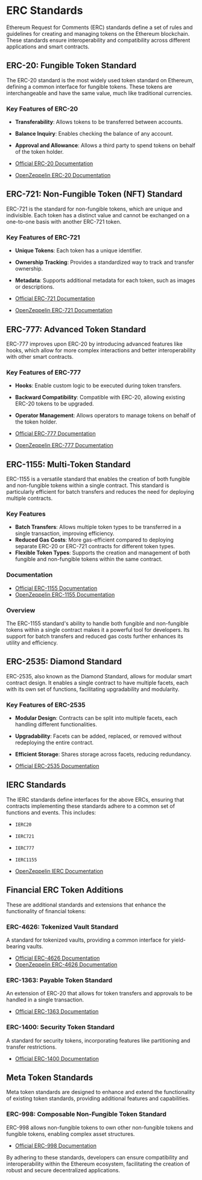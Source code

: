 # ERC Standards

Ethereum Request for Comments (ERC) standards define a set of rules and guidelines for creating and managing tokens on the Ethereum blockchain. These standards ensure interoperability and compatibility across different applications and smart contracts.

## ERC-20: Fungible Token Standard

The ERC-20 standard is the most widely used token standard on Ethereum, defining a common interface for fungible tokens. These tokens are interchangeable and have the same value, much like traditional currencies.

### Key Features of ERC-20

- **Transferability**: Allows tokens to be transferred between accounts.
- **Balance Inquiry**: Enables checking the balance of any account.
- **Approval and Allowance**: Allows a third party to spend tokens on behalf of the token holder.

- [Official ERC-20 Documentation](https://eips.ethereum.org/EIPS/eip-20)
- [OpenZeppelin ERC-20 Documentation](https://docs.openzeppelin.com/contracts/4.x/erc20)

## ERC-721: Non-Fungible Token (NFT) Standard

ERC-721 is the standard for non-fungible tokens, which are unique and indivisible. Each token has a distinct value and cannot be exchanged on a one-to-one basis with another ERC-721 token.

### Key Features of ERC-721

- **Unique Tokens**: Each token has a unique identifier.
- **Ownership Tracking**: Provides a standardized way to track and transfer ownership.
- **Metadata**: Supports additional metadata for each token, such as images or descriptions.

- [Official ERC-721 Documentation](https://eips.ethereum.org/EIPS/eip-721)
- [OpenZeppelin ERC-721 Documentation](https://docs.openzeppelin.com/contracts/4.x/erc721)

## ERC-777: Advanced Token Standard

ERC-777 improves upon ERC-20 by introducing advanced features like hooks, which allow for more complex interactions and better interoperability with other smart contracts.

### Key Features of ERC-777

- **Hooks**: Enable custom logic to be executed during token transfers.
- **Backward Compatibility**: Compatible with ERC-20, allowing existing ERC-20 tokens to be upgraded.
- **Operator Management**: Allows operators to manage tokens on behalf of the token holder.

- [Official ERC-777 Documentation](https://eips.ethereum.org/EIPS/eip-777)
- [OpenZeppelin ERC-777 Documentation](https://docs.openzeppelin.com/contracts/4.x/erc777)

## ERC-1155: Multi-Token Standard

ERC-1155 is a versatile standard that enables the creation of both fungible and non-fungible tokens within a single contract. This standard is particularly efficient for batch transfers and reduces the need for deploying multiple contracts.

### Key Features

- **Batch Transfers**: Allows multiple token types to be transferred in a single transaction, improving efficiency.
- **Reduced Gas Costs**: More gas-efficient compared to deploying separate ERC-20 or ERC-721 contracts for different token types.
- **Flexible Token Types**: Supports the creation and management of both fungible and non-fungible tokens within the same contract.

### Documentation

- [Official ERC-1155 Documentation](https://eips.ethereum.org/EIPS/eip-1155)
- [OpenZeppelin ERC-1155 Documentation](https://docs.openzeppelin.com/contracts/4.x/erc1155)

### Overview

The ERC-1155 standard's ability to handle both fungible and non-fungible tokens within a single contract makes it a powerful tool for developers. Its support for batch transfers and reduced gas costs further enhances its utility and efficiency.

## ERC-2535: Diamond Standard

ERC-2535, also known as the Diamond Standard, allows for modular smart contract design. It enables a single contract to have multiple facets, each with its own set of functions, facilitating upgradability and modularity.

### Key Features of ERC-2535

- **Modular Design**: Contracts can be split into multiple facets, each handling different functionalities.
- **Upgradability**: Facets can be added, replaced, or removed without redeploying the entire contract.
- **Efficient Storage**: Shares storage across facets, reducing redundancy.

- [Official ERC-2535 Documentation](https://eips.ethereum.org/EIPS/eip-2535)

## IERC Standards

The IERC standards define interfaces for the above ERCs, ensuring that contracts implementing these standards adhere to a common set of functions and events. This includes:

- `IERC20`
- `IERC721`
- `IERC777`
- `IERC1155`

- [OpenZeppelin IERC Documentation](https://docs.openzeppelin.com/contracts/4.x/api/token)

## Financial ERC Token Additions

These are additional standards and extensions that enhance the functionality of financial tokens:

### ERC-4626: Tokenized Vault Standard

A standard for tokenized vaults, providing a common interface for yield-bearing vaults.

- [Official ERC-4626 Documentation](https://eips.ethereum.org/EIPS/eip-4626)
- [OpenZeppelin ERC-4626 Documentation](https://docs.openzeppelin.com/contracts/4.x/erc4626)

### ERC-1363: Payable Token Standard

An extension of ERC-20 that allows for token transfers and approvals to be handled in a single transaction.

- [Official ERC-1363 Documentation](https://eips.ethereum.org/EIPS/eip-1363)

### ERC-1400: Security Token Standard

A standard for security tokens, incorporating features like partitioning and transfer restrictions.

- [Official ERC-1400 Documentation](https://eips.ethereum.org/EIPS/eip-1400)

## Meta Token Standards

Meta token standards are designed to enhance and extend the functionality of existing token standards, providing additional features and capabilities.

### ERC-998: Composable Non-Fungible Token Standard

ERC-998 allows non-fungible tokens to own other non-fungible tokens and fungible tokens, enabling complex asset structures.

- [Official ERC-998 Documentation](https://eips.ethereum.org/EIPS/eip-998)

By adhering to these standards, developers can ensure compatibility and interoperability within the Ethereum ecosystem, facilitating the creation of robust and secure decentralized applications.
